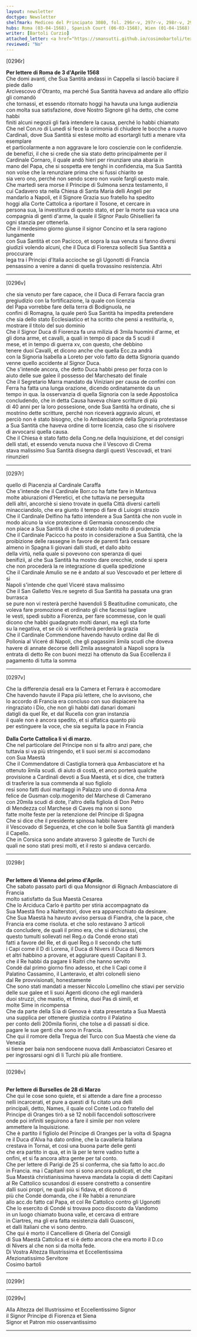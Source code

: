 ```yaml
---
layout: newsletter
doctype: Newsletter
shelfmark: Mediceo del Principato 3080, fol. 296r-v, 297r-v, 298r-v, 299r-v
hubs: Roma (03-04-1568), Spanish Court (06-03-1568), Wien (01-04-1568), Bruxelles (28-03-1568)
writer: [Bartoli Curzio]
attached_letter: <a href="https://smansutti.github.io/cosimobartoli/texts/2978_146/">2978_146</a>
reviewed: "No"
---
```


[0296r]  
  
  
<strong>Per lettere di Roma de 3 d'Aprile 1568</strong>  
Che domi avanti, che Sua Santità andassi in Cappella si lasciò baciare il piede dallo  
Arcivescovo d'Otranto, ma perché Sua Santità haveva ad andare allo offizio gli comandò  
che tornassi, et essendo ritornato hoggi ha havuta una lunga audienzia  
con molta sua satisfazione, dove Nostro Signore gli ha detto, che come habbi  
finiti alcuni negozii gli farà intendere la causa, perché lo habbi chiamato  
Che nel Con.ro di Lunedì si fece la cirimonia di chiudere le bocche a nuovo  
Cardinali, dove Sua Santità si estese molto ad esortargli tutti a menare vita esemplare  
et particolarmente a non aggravare le loro coscienzie con le confidenzie.  
de benefizi, il che si crede che sia stato detto principalmente per il  
Cardinale Cornaro, il quale andò hieri per rinunziare una abaria in  
mano del Papa, che si sospetta ere tenghi in confidenzia, ma Sua Santità  
non volse che la renunziare prima che si fussi chiarito se  
sia vero ono, perché non sendo scero non vuole fargli questo male.  
Che martedì sera morse il Principe di Sulmona senza testamento, il  
cui Cadavero sta nella Chiesa di Santa Maria delli Angeli per  
mandarlo a Napoli, et il Signore Grazia suo fratello ha spedito  
hoggi alla Corte Cattolica a riportare il Tosone, et cercare in  
persona sua, la investitura di questo stato, et per la morte sua vaca una  
compagnia di genti d'arme, la quale il Signor Paulo Ghisellieri fa  
ogni stanzia per ottenerla.  
Che il medesimo giorno giunse il signor Concino et la sera ragiono lungamente  
con Sua Santità et con Pacicco, et sopra la sua venuta si fanno diversi  
giudizii volendo alcuni, che il Duca di Fiorenza solleciti Sua Santità a proccurare  
lega tra i Principi d'Italia accioche se gli Ugonotti di Francia  
pensassino a venire a danni di quella trovassino resistenzia. Altri  
  
---  

[0296v]  
  
  
che sia venuto per fare capace, che il Duca di Ferrara faccia gran  
pregiudizio con la fortificazione, la quale con licenzia  
del Papa vorrebbe fare della terra di Bodignuola, ne  
confini di Romagna, la quale però Sua Santità ha impedita pretendere  
che sia dello stato Ecclesiastico et ha scritto che pensi a restituirla, o,  
mostrare il titolo del suo dominio  
Che il Signor Duca di Fiorenza fa una milizia di 3mila huomini d'arme, et  
gli dona arme, et cavalli, a quali in tempo di pace da 5 scudi il  
mese, et in tempo di guerra xv, con questo, che debbino  
tenere duoi Cavalli, et dicono anche che quella Ecc.za andrà  
con la Signoria Isabella a Loreto per volo fatto da detta Signoria quando  
venne quello accidente al Signor Duca.  
Che s'intende ancora, che detto Duca habbi preso per forza con lo  
aiuto delle sue galee il possesso del Marchesato del finale  
Che il Segretario Marra mandato da Viniziani per causa de confini con  
Ferra ha fatta una lunga orazione, dicendo ordinatamente da un  
tempo in qua. la osservanzia di quella Signoria con la sede Appostolica  
concludendo, che in detta Causa haveva chiare scritture di più  
di 40 anni per la loro possesione, onde Sua Santità ha ordinato, che si  
mostrino dette scritture, perché non riceverà aggravio alcuni, et  
perciò non è stato bisogno, che lo Ambasciatore della Signoria protestasse  
a Sua Santità che haveva ordine di torre licenzia, caso che si risolvere  
di avvocarsi quella causa.  
Che il Chiesa è stato fatto della Cong.ne della Inquisizione, et del consigri  
delli stati, et essendo venuta nuova che il Vescovo di Crema  
stava malissimo Sua Santità disegna dargli questi Vescovadi, et trani rinunzieri  
  
---  

[0297r]  
  
  
quello di Piacenzia al Cardinale Caraffa  
Che s'intende che il Cardinale Borr.co ha fatte fare in Mantova  
molte abiurazioni d'Heretici, et che tuttavia ne perseguita  
delli altri, ancorchè si sieno trovate in quella Città diversi cartelli  
minacciandolo, che era giunto il tempo di fare di Luiogni strazio  
Che il Cardinale Delfino ha fatto intendere a Sua Santità che non vuole in  
modo alcuno la vice protezione di Germania conoscendo che  
non piace a Sua Santità di che è stato lodato molto di prudenzia  
Che il Cardinale Pacicco ha posto in considerazione a Sua Santità, che la  
proibizione delle rassegne in favore de parenti farà cessare  
almeno in Spagna li giovani dalli studi, et dallo abito  
della virtù, nella quale si povevono con speranza di quei  
benifizii, al che Sua Santità ha mostro dare orecchie, onde si spera  
che non procederà la re integrazione di quella spedizione  
Che il Cardinale Amulio se ne è andato al suo Vescovado et per lettere di  
si  
Napoli s'intende che quel Viceré stava malissimo  
Che il San Galletto Ves.re segreto di Sua Santità ha passata una gran burrasca  
se pure non vi resterà perché havendoli S Beatitudine comunicato, che  
voleva fare promozione et ordinato gli che facessi tagliare  
le vesti, spedì subito a Fiorenza, per fare scommesse, con le quali  
dicono che habbi guadagnato molti danari, ma egli sta forte  
su la negativa, et se ciò si verificherà perderà la grazia  
Che il Cardinale Commendone havendo havuto ordine dal Re di  
Pollonia al Viceré di Napoli, che gli pagassimi x̅mila scudi che doveva  
havere di annate decorse delli 2mila assegnatoli a Napoli sopra la  
entrata di detto Re con buoni mezzi ha ottenuto da Sua Eccellenza il  
pagamento di tutta la somma  
  
---  

[0297v]  
  
  
Che la differenzia desali era la Camera et Ferrara è accomodare  
Che havendo havute il Papa più lettere, che lo avvisono, che  
lo accordo di Francia era concluso con suo dispiacere ha  
ringraziato i Dio, che non gli habbi dati danari domani  
datigli da quel Re, et dal Rucella con gran instanzia  
il quale non è ancora spedito, et si affatica quanto più  
per estinguere la voce, che sia seguita la pace in Francia  
<br/><strong>Dalla Corte Cattolica li vi di marzo.</strong>  
Che nel particolare del Principe non si fa altro anzi pare, che  
tuttavia si va più stringendo, et li suoi ser.mi si accomodano  
con Sua Maestà  
Che il Commendatore di Castiglia tornerà qua Ambasciatore et ha  
ottenuto x̅mila scudi. di aiuto di costà, et anco porterà qualche  
provisione a Cardinali devoti a Sua Maestà, et si dice, che tratterà  
di trasferire la sua commenda al suo figliolo  
resi sono fatti duoi maritaggi in Palazzo uno di donna Ama  
felice de Gusman colp.mogenito del Marchese di Camerano  
con 20mila scudi di dote, l'altro della figliola di Don Petro  
di Mendezza col Marchese di Caves ma non si sono  
fatte molte feste per la retenzione del Principe di Spagna  
Che si dice che il presidente spinosa habbi havere  
il Vescovado di Seguenza, et che con le bolle Sua Santità gli manderà  
il Capello.  
Che in Corsica sono andate atraverso 3 galeotte de Turchi de  
quali ne sono stati presi molti, et il resto si andava cercardo.  
  
---  

[0298r]  
  
  
<br/><strong>Per lettere di Vienna del primo d'Aprile.</strong>  
Che sabato passato partì di qua Monsignor di Rignach Ambasciatore di Francia  
molto satisfatto da Sua Maestà Cesarea  
Che lo Arciduca Carlo è partito per stiria accompagnato da  
Sua Maestà fino a Nalterstori, dove era apparecchiato da desinare.  
Che Sua Maestà ha havuto avviso persua di Fiandra, che la pace, che  
Francia era come risoluta. et che solo restavano 3 articoli  
da concludere, de quali il primo era, che si dichiarassi, che  
questo tumulti sollevati nel Reg.o da Condé erono stati  
fatti a favore del Re, et di quel Reg.o Il secondo che tutti  
i Capi come il D di Lorena, il Duca di Nivers il Duca di Nemors  
et altri habbino a provare, et aggiurare questi Capitani Il 3.  
che il Re habbi da pagare li Raitri che hanno servito  
Condé dal primo giorno fino adesso, et che li Capi come il  
Palatino Cassamino, il Lanteravio, et altri colonelli sieno  
dal Re provvisionati, honestamente  
Che sono stati mandati a messer Niccolo Lomellino che stiavi per servizio  
delle sue galee et li suoi Agenti dicono che egli manderà  
duoi struzzi, che mastio, et fimina, duoi Pas di simili, et  
molte Sime in ricompensa  
Che da parte della S:ia di Genova è stata presentata a Sua Maestà  
una supplica per ottenere giustizia contro il Palatino  
per conto delli 200mila fiorini, che tolse a dì passati si dice.  
pagare le sue genti che sono in Francia.  
Che qui il romore della Tregua del Turco con Sua Maestà che viene da Venezia  
si tiene per baia non sendocene nuova dalli Ambasciatori Cesareo et  
per ingrossarsi ogni dì li Turchi più alle frontiere.  
  
---  

[0298v]  
  
  
<br/><strong>Per lettere di Burselles de 28 di Marzo</strong>  
Che qui le cose sono quiete, et si attende a dare fine a processo  
nelli incarcerati, et pure a questi di fu citato una delli  
principali, detto, Names, il quale col Conte Lod.co fratello del  
Principe di Oranges tirò a sè 12 nobili faccendoli sottoscrivere  
onde poi infiniti seguirono a fare il simile per non volere  
ammettere la Inquisizione.  
Che è partito il figliolo del Principe di Oranges per la volta di Spagna  
re il Duca d'Alva ha dato ordine, che la cavalleria Italiana  
crestava in Tornai, et così una buona parte delle genti  
che era partito in qua, et in là per le terre vadino tutte a  
onfini, et si fa ancora altra gente per tal conto.  
Che per lettere di Parigi de 25 si conferma, che sia fatto lo acc.do  
in Francia. ma i Capitani non si sono ancora publicati, et che  
Sua Maestà christianissima haveva mandata la copia di detti Capitani  
al Re Cattolico scusandosi di essere constretto a consentire  
dalli suoi propri, ne quali più si fidava, et dicono di  
più che Condé domanda, che il Re habbi a renunziare  
allo acc.do fatto cal Papa, et col Re Cattolico contro gli Ugonotti  
Che lo esercito di Condé si trovava poco discosto da Vandomo  
in un luogo chiamato buona valle, et cercava di entrare  
in Ciartres, ma gli era fatta resistenzia dalli Guasconi,  
et dalli Italiani che vi sono dentro.  
Che qui è morto il Cancelliere di Gheria del Consigli  
di Sua Maestà Cattolica et si è detto ancora che era morto il D.co  
di Nivers al che non si da molta fede.  
Di Vostra Altezza Illustrissima et Eccellentissima  
Afezionatissimo Servitore  
Cosimo bartoli  
  
---  

[0299r]  
  
  
  
---  

[0299v]  
  
  
Alla Altezza del Illustrissimo et Eccellentissimo Signor  
il Signor Principe di Fiorenza et Siena  
Signor et Patron mio osservantissimo  
  
---  

